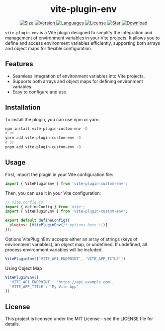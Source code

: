 <h1 align="center">vite-plugin-env</h1>
<div align="center">
  <a href="https://www.npmjs.com/package/vite-plugin-custom-env">
    <img src="https://img.shields.io/bundlephobia/minzip/vite-plugin-custom-env" alt="Size" />
  </a>
  <a href="https://www.npmjs.com/package/vite-plugin-custom-env">
    <img src="https://img.shields.io/npm/v/vite-plugin-custom-env" alt="Version" />
  </a>
  <a href="https://www.npmjs.com/package/vite-plugin-custom-env">
    <img src="https://img.shields.io/github/languages/top/sullay/vite-plugin-custom-env" alt="Languages" />
  </a>
  <a href="https://www.npmjs.com/package/vite-plugin-custom-env">
    <img src="https://img.shields.io/npm/l/vite-plugin-custom-env" alt="License" />
  </a>
  <a href="https://github.com/sullay/vite-plugin-custom-env/stargazers">
    <img src="https://img.shields.io/github/stars/sullay/vite-plugin-custom-env" alt="Star" />
  </a>
  <a href="https://www.npmjs.com/package/vite-plugin-custom-env">
    <img src="https://img.shields.io/npm/dm/vite-plugin-custom-env" alt="Download" />
  </a>
</div>


`vite-plugin-env` is a Vite plugin designed to simplify the integration and management of environment variables in your Vite projects. It allows you to define and access environment variables efficiently, supporting both arrays and object maps for flexible configuration.

## Features

- Seamless integration of environment variables into Vite projects.
- Supports both arrays and object maps for defining environment variables.
- Easy to configure and use.

## Installation

To install the plugin, you can use npm or yarn:

```bash
npm install vite-plugin-custom-env -D
# or
yarn add vite-plugin-custom-env -D
# or
pnpm add vite-plugin-custom-env -D

```

## Usage
First, import the plugin in your Vite configuration file:

``` js
import { VitePluginEnv } from 'vite-plugin-custom-env';
```

Then, you can use it in your Vite configuration:

``` js
// vite.config.js
import { defineConfig } from 'vite';
import { VitePluginEnv } from 'vite-plugin-custom-env';

export default defineConfig({
  plugins: [VitePluginEnv(/* options here */)]
});
```

Options
VitePluginEnv accepts either an array of strings (keys of environment variables), an object map, or undefined. If undefined, all process environment variables will be included.

``` js
VitePluginEnv(['VITE_API_ENDPOINT', 'VITE_APP_TITLE'])
```
Using Object Map

``` js
VitePluginEnv({
  'VITE_API_ENDPOINT': 'https://api.example.com',
  'VITE_APP_TITLE': 'My Vite App'
})
```

## License
This project is licensed under the MIT License - see the LICENSE file for details.